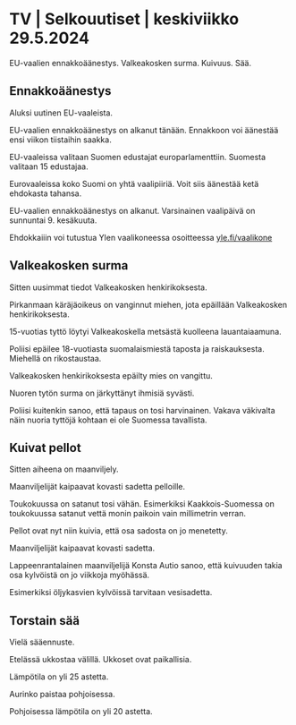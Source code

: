 # TV \| Selkouutiset \| keskiviikko 29.5.2024

EU-vaalien ennakkoäänestys. Valkeakosken surma. Kuivuus. Sää.

## Ennakkoäänestys

Aluksi uutinen EU-vaaleista.

EU-vaalien ennakkoäänestys on alkanut tänään. Ennakkoon voi äänestää ensi viikon tiistaihin saakka.

EU-vaaleissa valitaan Suomen edustajat europarlamenttiin. Suomesta valitaan 15 edustajaa.

Eurovaaleissa koko Suomi on yhtä vaalipiiriä. Voit siis äänestää ketä ehdokasta tahansa.

EU-vaalien ennakkoäänestys on alkanut. Varsinainen vaalipäivä on sunnuntai 9. kesäkuuta.

Ehdokkaiiin voi tutustua Ylen vaalikoneessa osoitteessa [yle.fi/vaalikone](https://vaalit.yle.fi/vaalikone/eurovaalit2024)

## Valkeakosken surma

Sitten uusimmat tiedot Valkeakosken henkirikoksesta.

Pirkanmaan käräjäoikeus on vanginnut miehen, jota epäillään Valkeakosken henkirikoksesta.

15-vuotias tyttö löytyi Valkeakoskella metsästä kuolleena lauantaiaamuna.

Poliisi epäilee 18-vuotiasta suomalaismiestä taposta ja raiskauksesta. Miehellä on rikostaustaa.

Valkeakosken henkirikoksesta epäilty mies on vangittu.

Nuoren tytön surma on järkyttänyt ihmisiä syvästi.

Poliisi kuitenkin sanoo, että tapaus on tosi harvinainen. Vakava väkivalta näin nuoria tyttöjä kohtaan ei ole Suomessa tavallista.

## Kuivat pellot

Sitten aiheena on maanviljely.

Maanviljelijät kaipaavat kovasti sadetta pelloille.

Toukokuussa on satanut tosi vähän. Esimerkiksi Kaakkois-Suomessa on toukokuussa satanut vettä monin paikoin vain millimetrin verran.

Pellot ovat nyt niin kuivia, että osa sadosta on jo menetetty.

Maanviljelijät kaipaavat kovasti sadetta.

Lappeenrantalainen maanviljelijä Konsta Autio sanoo, että kuivuuden takia osa kylvöistä on jo viikkoja myöhässä.

Esimerkiksi öljykasvien kylvöissä tarvitaan vesisadetta.

## Torstain sää

Vielä sääennuste.

Etelässä ukkostaa välillä. Ukkoset ovat paikallisia.

Lämpötila on yli 25 astetta.

Aurinko paistaa pohjoisessa.

Pohjoisessa lämpötila on yli 20 astetta.

